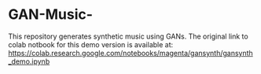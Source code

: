 # GAN-Music-
This repository generates synthetic music using GANs. 
The original link to colab notbook for this demo version is available at: https://colab.research.google.com/notebooks/magenta/gansynth/gansynth_demo.ipynb

